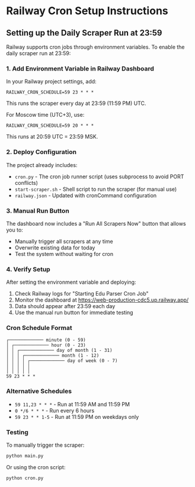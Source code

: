 # Railway Cron Setup Instructions

## Setting up the Daily Scraper Run at 23:59

Railway supports cron jobs through environment variables. To enable the daily scraper run at 23:59:

### 1. Add Environment Variable in Railway Dashboard

In your Railway project settings, add:

```
RAILWAY_CRON_SCHEDULE=59 23 * * *
```

This runs the scraper every day at 23:59 (11:59 PM) UTC.

For Moscow time (UTC+3), use:
```
RAILWAY_CRON_SCHEDULE=59 20 * * *
```

This runs at 20:59 UTC = 23:59 MSK.

### 2. Deploy Configuration

The project already includes:
- `cron.py` - The cron job runner script (uses subprocess to avoid PORT conflicts)
- `start-scraper.sh` - Shell script to run the scraper (for manual use)
- `railway.json` - Updated with cronCommand configuration

### 3. Manual Run Button

The dashboard now includes a "Run All Scrapers Now" button that allows you to:
- Manually trigger all scrapers at any time
- Overwrite existing data for today
- Test the system without waiting for cron

### 4. Verify Setup

After setting the environment variable and deploying:

1. Check Railway logs for "Starting Edu Parser Cron Job"
2. Monitor the dashboard at https://web-production-cdc5.up.railway.app/
3. Data should appear after 23:59 each day
4. Use the manual run button for immediate testing

### Cron Schedule Format

```
┌───────────── minute (0 - 59)
│ ┌───────────── hour (0 - 23)
│ │ ┌───────────── day of month (1 - 31)
│ │ │ ┌───────────── month (1 - 12)
│ │ │ │ ┌───────────── day of week (0 - 7)
│ │ │ │ │
│ │ │ │ │
59 23 * * *
```

### Alternative Schedules

- `59 11,23 * * *` - Run at 11:59 AM and 11:59 PM
- `0 */6 * * *` - Run every 6 hours
- `59 23 * * 1-5` - Run at 11:59 PM on weekdays only

### Testing

To manually trigger the scraper:
```bash
python main.py
```

Or using the cron script:
```bash
python cron.py
```